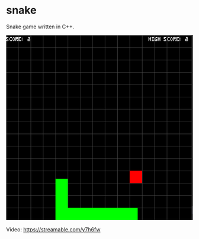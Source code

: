 # snake

Snake game written in C++.

![Screenshot](https://github.com/polymono3/Snake/blob/master/screenshot.png)  

Video: https://streamable.com/y7h6fw
